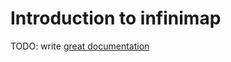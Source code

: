 # Introduction to infinimap

TODO: write [great documentation](http://jacobian.org/writing/great-documentation/what-to-write/)
